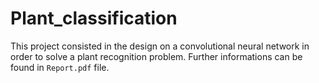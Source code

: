 # Plant_classification

This project consisted in the design on a convolutional neural network in order to solve a plant recognition problem. Further informations can be found in `Report.pdf` file.
